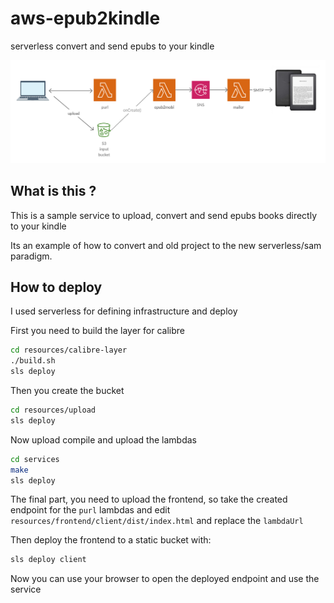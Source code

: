 # aws-epub2kindle
serverless convert and send epubs to your kindle 

![alt text](https://github.com/gipsh/aws-epub2kindle/blob/master/docs/arq.png?raw=true)


## What is this ? 

This is a sample service to upload, convert and send epubs books directly to your kindle

Its an example of how to convert and old project to the new serverless/sam paradigm. 

## How to deploy 

I used serverless for defining infrastructure and deploy 

First you need to build the layer for calibre

```bash
cd resources/calibre-layer
./build.sh
sls deploy
```

Then you create the bucket 

```bash
cd resources/upload
sls deploy
```

Now upload compile and upload the lambdas

```bash
cd services
make
sls deploy
```

The final part, you need to upload the frontend, so take the created endpoint for the `purl` lambdas and 
edit `resources/frontend/client/dist/index.html` and replace the `lambdaUrl` 

Then deploy the frontend to a static bucket  with: 

```bash
sls deploy client
```

Now you can use your browser to open the deployed endpoint and use the service 











